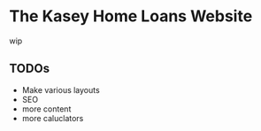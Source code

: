 # The Kasey Home Loans Website

wip

## TODOs

- Make various layouts
- SEO
- more content
- more caluclators


